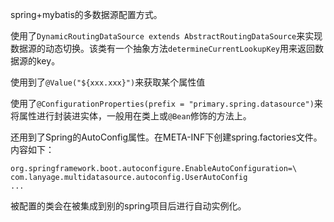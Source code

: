 spring+mybatis的多数据源配置方式。

使用了`DynamicRoutingDataSource extends AbstractRoutingDataSource`来实现数据源的动态切换。该类有一个抽象方法`determineCurrentLookupKey`用来返回数据源的key。

使用到了`@Value("${xxx.xxx}")`来获取某个属性值

使用了`@ConfigurationProperties(prefix = "primary.spring.datasource")`来将属性进行封装进实体，一般用在类上或`@Bean`修饰的方法上。


还用到了Spring的AutoConfig属性。在META-INF下创建spring.factories文件。内容如下：

```
org.springframework.boot.autoconfigure.EnableAutoConfiguration=\
com.lanyage.multidatasource.autoconfig.UserAutoConfig
...
```
被配置的类会在被集成到别的spring项目后进行自动实例化。



 